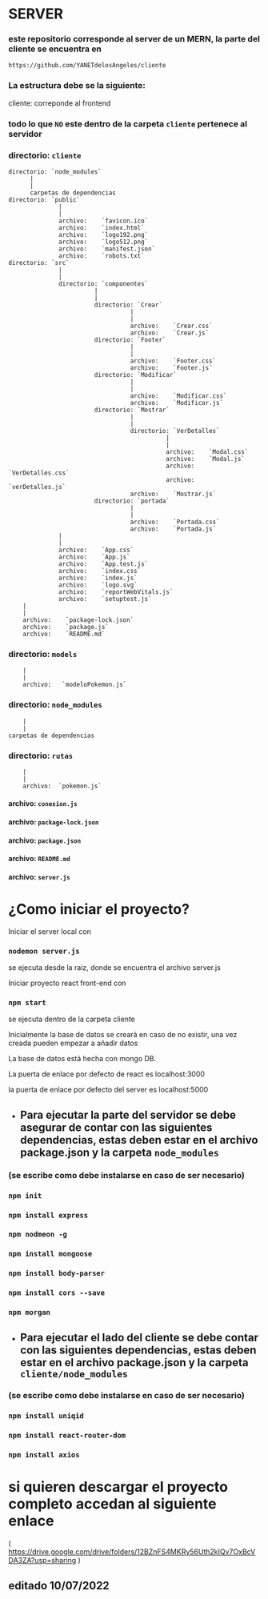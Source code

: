 # SERVER
### este repositorio corresponde al server de un MERN, la parte del cliente se encuentra en 
	https://github.com/YANETdelosAngeles/cliente
	
### La estructura debe se la siguiente:

cliente: correponde al frontend
### todo lo que `NO` este dentro de la carpeta `cliente` pertenece al servidor 


###	directorio: `cliente`
	directorio: `node_modules`
		  |
		  |
		  carpetas de dependencias
	directorio: `public`
                  |
                  |
                  archivo:    `favicon.ico`
                  archivo:    `index.html`
                  archivo:    `logo192.png`
                  archivo:    `logo512.png`
                  archivo:    `manifest.json`
                  archivo:    `robots.txt`
	directorio: `src`
                  |
                  |
                  directorio: `componentes`
                            |
                            |
                            directorio: `Crear`
                                      |
                                      |
                                      archivo:    `Crear.css`
                                      archivo:    `Crear.js`
                            directorio: `Footer`
                                      |
                                      |
                                      archivo:    `Footer.css`
                                      archivo:    `Footer.js`
                            directorio: `Modificar`
                                      |
                                      |
                                      archivo:    `Modificar.css`
                                      archivo:    `Modificar.js`
                            directorio: `Mostrar`
                                      |
                                      |
                                      directorio: `VerDetalles`
                                                |
                                                |
                                                archivo:    `Modal.css`
                                                archivo:    `Modal.js`
                                                archivo:    `VerDetalles.css`
                                                archivo:    `verDetalles.js`
                                      archivo:    `Mostrar.js`
                            directorio: `portada`
                                      |
                                      |
                                      archivo:    `Portada.css`
                                      archivo:    `Portada.js`
                  |
                  |
                  archivo:    `App.css`
                  archivo:    `App.js`
                  archivo:    `App.test.js`
                  archivo:    `index.css`
                  archivo:    `index.js`
                  archivo:    `logo.svg`
                  archivo:    `reportWebVitals.js`
                  archivo:    `setuptest.js`
        |
        |
        archivo:    `package-lock.json`
        archivo:    `package.js`
        archivo:    `README.md`


### directorio: `models`
        |
        |
        archivo:   `modeloPokemon.js`
### directorio: `node_modules`
        |
        |
	carpetas de dependencias
### directorio: `rutas`
        |
        |
        archivo:  `pokemon.js`
#### archivo:    `conexion.js`
#### archivo:    `package-lock.json`
#### archivo:    `package.json`
#### archivo:    `README.md`
#### archivo:    `server.js`



# ¿Como iniciar el proyecto?

Iniciar el server local con 
  
  ### `nodemon server.js`

  se ejecuta desde la raiz, donde se encuentra el archivo server.js
    
Iniciar proyecto react front-end con

  ### `npm start`

  se ejecuta dentro de la carpeta cliente 

   
Inicialmente la base de datos se creará en caso de no existir, una vez creada pueden empezar a añadir datos
   
La base de datos está hecha con mongo DB.

La puerta de enlace por defecto de react es localhost:3000

la puerta de enlace por defecto del server es localhost:5000

* ## Para ejecutar la parte del servidor se debe asegurar de contar con las siguientes dependencias, estas deben estar en el archivo package.json y la carpeta `node_modules` 
### (se escribe como debe instalarse en caso de ser necesario)

  ### `npm init`  
  ### `npm install express`
  ### `npm nodmeon -g`
  ### `npm install mongoose`
  ### `npm install body-parser`
  ### `npm install cors --save`
  ### `npm morgan`

* ## Para ejecutar el lado del cliente se debe contar con las siguientes dependencias, estas deben estar en el archivo package.json y la carpeta `cliente/node_modules`
### (se escribe como debe instalarse en caso de ser necesario)

  ### `npm install uniqid`
  ### `npm install react-router-dom`
  ### `npm install axios`

 # si quieren descargar el proyecto completo accedan al siguiente enlace
 ( https://drive.google.com/drive/folders/12BZnFS4MKRy56Uth2kIQv7OxBcVDA3ZA?usp=sharing )

## editado 10/07/2022
